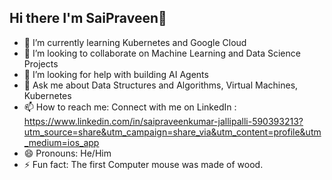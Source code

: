## Hi there  I'm SaiPraveen👋

<!--
**sai-praveenkumar/sai-praveenkumar** is a ✨ _special_ ✨ repository because its `README.md` (this file) appears on your GitHub profile.

Here are some ideas to get you started:

- 🔭 I’m currently working on ...
-->
- 🌱 I’m currently learning Kubernetes and Google Cloud
- 👯 I’m looking to collaborate on Machine Learning and Data Science Projects
- 🤔 I’m looking for help with building AI Agents
- 💬 Ask me about Data Structures and Algorithms, Virtual Machines, Kubernetes
- 📫 How to reach me: Connect with me on LinkedIn : https://www.linkedin.com/in/saipraveenkumar-jallipalli-590393213?utm_source=share&utm_campaign=share_via&utm_content=profile&utm_medium=ios_app
- 😄 Pronouns: He/Him
- ⚡ Fun fact: The first Computer mouse was made of wood.

